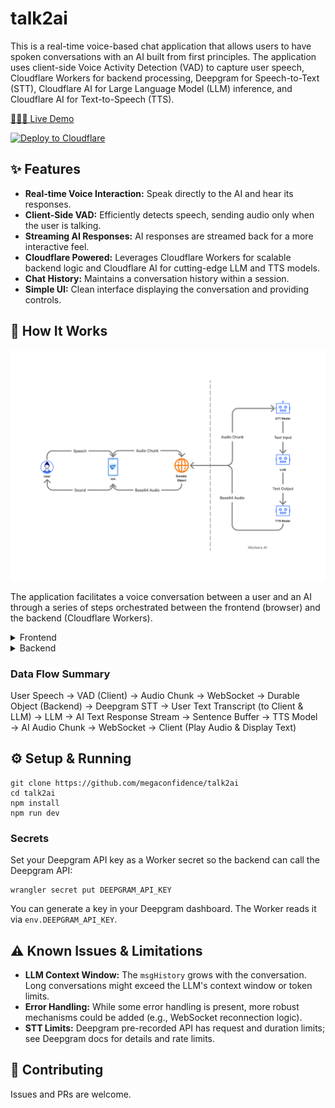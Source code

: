 # talk2ai

This is a real-time voice-based chat application that allows users to have spoken conversations with an AI built from first principles. The application uses client-side Voice Activity Detection (VAD) to capture user speech, Cloudflare Workers for backend processing, Deepgram for Speech-to-Text (STT), Cloudflare AI for Large Language Model (LLM) inference, and Cloudflare AI for Text-to-Speech (TTS).

[🚀🚀🚀 Live Demo](https://talk2ai.conflare.workers.dev/)

[![Deploy to Cloudflare](https://deploy.workers.cloudflare.com/button)](https://deploy.workers.cloudflare.com/?url=https://github.com/megaconfidence/talk2ai)

## ✨ Features

- **Real-time Voice Interaction:** Speak directly to the AI and hear its responses.
- **Client-Side VAD:** Efficiently detects speech, sending audio only when the user is talking.
- **Streaming AI Responses:** AI responses are streamed back for a more interactive feel.
- **Cloudflare Powered:** Leverages Cloudflare Workers for scalable backend logic and Cloudflare AI for cutting-edge LLM and TTS models.
- **Chat History:** Maintains a conversation history within a session.
- **Simple UI:** Clean interface displaying the conversation and providing controls.

## 🚀 How It Works

![Architecture Diagram](arch.png)

The application facilitates a voice conversation between a user and an AI through a series of steps orchestrated between the frontend (browser) and the backend (Cloudflare Workers).

<details>
<summary>Frontend</summary>

### Frontend (Client-Side)

1.  **User Interaction & Permissions:**
    - The user clicks the "Start Conversation" button.
    - The browser requests microphone access.
2.  **Voice Activity Detection (VAD):**
    - Once permission is granted, the client-side VAD system is initialized.
    - The VAD listens to the microphone input. When the user speaks, it captures audio.
    - It processes the speech into audio chunks (ArrayBuffers).
3.  **WebSocket Connection:**
    - A WebSocket connection is established with the backend Cloudflare Worker.
4.  **Sending Audio:**
    - The captured audio chunks are sent directly to the backend via the WebSocket.
    - Any currently playing AI audio is stopped before sending new user audio.
5.  **Receiving & Displaying Messages:**
    - The frontend listens for messages from the WebSocket:
      - **`text` type:** This is the user's speech transcribed by the backend. It's displayed in the chat UI as a user message.
      - **`audio` type:** This is the AI's response. The `text` content is displayed as an AI message, and the accompanying `audio` data is queued and played back to the user.
    - The UI updates status messages (e.g., "Listening...", "AI Speaking...", "Processing...").
    - A visualizer provides feedback when the user is speaking.
6.  **Controls:**
_ **Start/Stop Conversation:** Manages the VAD, WebSocket activity, and UI state.
_ **Clear Chat:** Clears the displayed messages and sends a `clear` command to the backend to reset the conversation history for the session.
</details>

<details>
<summary>Backend</summary>

### Backend (Cloudflare Worker with Durable Object)

The backend is built using a Cloudflare Worker that utilizes a Durable Object to manage the state for each WebSocket connection (i.e., each user session).

1.  **WebSocket Handshake:**
    - When the frontend attempts to connect to `/websocket`, the main Worker `fetch` handler upgrades the HTTP request to a WebSocket connection.
    - It gets or creates a unique Durable Object instance (using `idFromName(crypto.randomUUID())`) to handle this specific WebSocket connection.
2.  **Receiving User Audio & Commands:**
    - The Durable Object's WebSocket event listener receives messages from the client.
    - If the message is a **stringified JSON command** (e.g., `{ "type": "cmd", "data": "clear" }`), it processes the command (e.g., clears `this.msgHistory`).
    - If the message is an **audio buffer** (user's speech):
3.  **Speech-to-Text (STT):**
    - The audio buffer (an `ArrayBuffer`) is a WAV PCM 16-bit mono at 16 kHz produced by the client VAD.
    - The Worker posts the raw bytes to Deepgram's Pre-recorded API (`https://api.deepgram.com/v1/listen?model=nova-3&smart_format=true`) with header `Authorization: Token <DEEPGRAM_API_KEY>` and `Content-Type: audio/wav`.
    - Deepgram returns a JSON response; the transcript is read from `results.channels[0].alternatives[0].transcript`.
    - The transcribed text is sent back to the client via WebSocket (`{ type: 'text', text: user_transcription }`) so the user can see what the AI heard.
    - The user's transcribed text is added to the `msgHistory` array for context (`{ role: 'user', content: text }`).
4.  **Large Language Model (LLM) Inference:**
    - The `msgHistory` (containing the conversation so far) is sent to the Cloudflare AI LLM (`@cf/meta/llama-4-scout-17b-16e-instruct`).
    - A system prompt ("You in a voice conversation with the user") guides the LLM's behavior.
    - The LLM generates a response as a text stream. `smoothStream()` is used for potentially smoother output.
5.  **Text Buffering & Text-to-Speech (TTS):**
    - The `bufferText` utility processes the LLM's text stream, breaking it into sentences (or manageable chunks).
    - For each sentence:
      - The sentence is added to `msgHistory` (`{ role: 'assistant', content: sentence }`).
      - The sentence is sent to the Cloudflare AI TTS model (`@cf/myshell-ai/melotts`) using a `PQueue` to manage concurrency (one TTS request at a time for this session to ensure order).
      - The TTS model converts the text sentence into audio data.
6.  **Sending AI Response to Client:**
    - The generated audio data (along with the corresponding text sentence) is sent back to the client via WebSocket (`{ type: 'audio', text: sentence, audio: audio_data }`).
7.  **WebSocket Closure:** \* If the WebSocket connection closes, the Durable Object handles the closure.
</details>

### Data Flow Summary

User Speech → VAD (Client) → Audio Chunk → WebSocket → Durable Object (Backend) → Deepgram STT → User Text Transcript (to Client & LLM) → LLM → AI Text Response Stream → Sentence Buffer → TTS Model → AI Audio Chunk → WebSocket → Client (Play Audio & Display Text)

## ⚙️ Setup & Running

```
git clone https://github.com/megaconfidence/talk2ai
cd talk2ai
npm install
npm run dev
```

### Secrets

Set your Deepgram API key as a Worker secret so the backend can call the Deepgram API:

```
wrangler secret put DEEPGRAM_API_KEY
```

You can generate a key in your Deepgram dashboard. The Worker reads it via `env.DEEPGRAM_API_KEY`.

## ⚠️ Known Issues & Limitations

- **LLM Context Window:** The `msgHistory` grows with the conversation. Long conversations might exceed the LLM's context window or token limits.
- **Error Handling:** While some error handling is present, more robust mechanisms could be added (e.g., WebSocket reconnection logic).
 - **STT Limits:** Deepgram pre-recorded API has request and duration limits; see Deepgram docs for details and rate limits.

## 🤝 Contributing

Issues and PRs are welcome.
